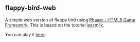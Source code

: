 ## flappy-bird-web
A simple web version of flappy bird using [Phaser - HTML5 Game Framework](https://phaser.io/). This is based on the tutorial [lessmilk](http://www.lessmilk.com/tutorial/flappy-bird-phaser-1).

You can play it [here](http://zhanghedr.github.io/flappy-bird-web/).